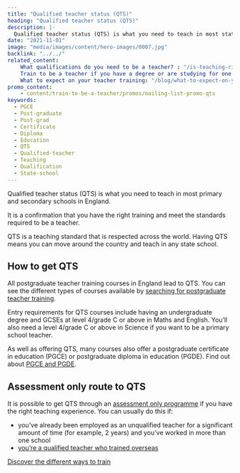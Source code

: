 ```yaml
---
title: "Qualified teacher status (QTS)"
heading: "Qualified teacher status (QTS)"
description: |-
  Qualified teacher status (QTS) is what you need to teach in most state schools in England. Find out how to get QTS and the different routes available.
date: "2021-11-01"
image: "media/images/content/hero-images/0007.jpg"
backlink: "../../"
related_content:
    What qualifications do you need to be a teacher? : "/is-teaching-right-for-me/qualifications-you-need-to-teach"
    Train to be a teacher if you have a degree or are studying for one : "/train-to-be-a-teacher/if-you-have-a-degree"
    What to expect on your teacher training: "/blog/what-to-expect-on-your-teacher-training"
promo_content:
    - content/train-to-be-a-teacher/promos/mailing-list-promo-qts
keywords:
  - PGCE
  - Post-graduate
  - Post-grad
  - Certificate
  - Diploma
  - Education
  - QTS
  - Qualified-teacher
  - Teaching
  - Qualification
  - State-school
---
```


Qualified teacher status (QTS) is what you need to teach in most primary and secondary schools in England.

It is a confirmation that you have the right training and meet the standards required to be a teacher.

QTS is a teaching standard that is respected across the world. Having QTS means you can move around the country and teach in any state school.

## How to get QTS

All postgraduate teacher training courses in England lead to QTS. You can see the different types of courses available by [searching for postgraduate teacher training](https://www.gov.uk/find-postgraduate-teacher-training-courses).

Entry requirements for QTS courses include having an undergraduate degree and GCSEs at level 4/grade C or above in Maths and English. You’ll also need a level 4/grade C or above
in Science if you want to be a primary school teacher.

As well as offering QTS, many courses also offer a postgraduate certificate in education (PGCE) or postgraduate diploma in education (PGDE). Find out about [PGCE and PGDE](/what-is-a-pgce).

## Assessment only route to QTS

It is possible to get QTS through an [assessment only programme](/assessment-only-providers) if you have the right teaching experience. You can usually do this if:

* you’ve already been employed as an unqualified teacher for a significant amount of time (for example, 2 years) and you’ve worked in more than one school
* [you’re a qualified teacher who trained overseas](https://www.gov.uk/government/publications/apply-for-qualified-teacher-status-qts-if-you-teach-outside-the-uk)

<a href="/train-to-be-a-teacher" class="button">Discover the different ways to train</a>
